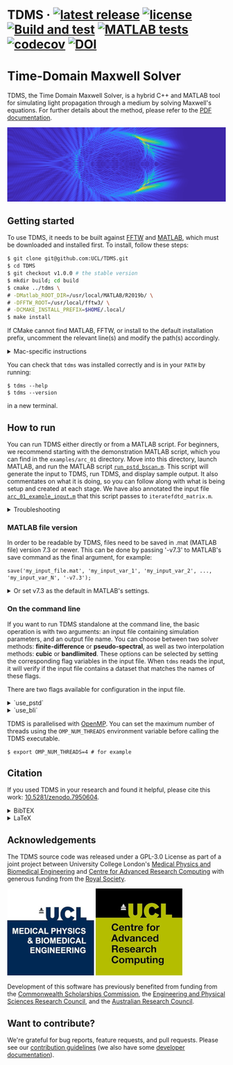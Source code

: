 <!-- \cond
 -->
<!-- 👆 this comment and the endcond below, tells doxygen to ignore the badges
and title at the top of README.md when building the project page (the title
would be duplicated) everything else in README.md is also the project homepage. -->

# TDMS · [![latest release](https://badgen.net/github/release/UCL/TDMS)](https://github.com/UCL/TDMS/releases)  [![license](https://badgen.net/badge/license/GPL-3.0/blue)](https://github.com/UCL/TDMS/blob/main/LICENSE) [![Build and test](https://github.com/UCL/TDMS/actions/workflows/ci.yml/badge.svg)](https://github.com/UCL/TDMS/actions/workflows/ci.yml) [![MATLAB tests](https://github.com/UCL/TDMS/actions/workflows/matlab_tests.yml/badge.svg)](https://github.com/UCL/TDMS/actions/workflows/matlab_tests.yml) [![codecov](https://codecov.io/gh/UCL/TDMS/branch/main/graph/badge.svg?token=3kqP14kslL)](https://codecov.io/gh/UCL/TDMS) [![DOI](https://zenodo.org/badge/448864310.svg)](https://zenodo.org/badge/latestdoi/448864310)

<!-- \endcond -->

# Time-Domain Maxwell Solver

TDMS, the Time Domain Maxwell Solver, is a hybrid C++ and MATLAB tool for simulating light propagation through a medium by solving Maxwell's equations.
For further details about the method, please refer to the [PDF documentation](https://github.com/UCL/TDMS/blob/gh-doc/masterdoc.pdf).

![The normed z-component of the H field incident on a cylinder](doc/assets/HzNormBanner.png)

## Getting started

To use TDMS, it needs to be built against [FFTW](https://www.fftw.org/) and [MATLAB](https://www.mathworks.com/products/matlab.html), which must be downloaded and installed first.
To install, follow these steps:

```bash
$ git clone git@github.com:UCL/TDMS.git
$ cd TDMS
$ git checkout v1.0.0 # the stable version
$ mkdir build; cd build
$ cmake ../tdms \
# -DMatlab_ROOT_DIR=/usr/local/MATLAB/R2019b/ \
# -DFFTW_ROOT=/usr/local/fftw3/ \
# -DCMAKE_INSTALL_PREFIX=$HOME/.local/
$ make install
```

If CMake cannot find MATLAB, FFTW, or install to the default installation prefix, uncomment the relevant line(s) and modify the path(s) accordingly.

<details>
<summary>Mac-specific instructions</summary>

To compile TDMS on a Mac, you will need an x86 compiler with libraries for OpenMP.
You can install these using [Homebrew](https://brew.sh) with the command:

```{sh}
$ brew install llvm
```

After installing with Homebrew, you may need to set the following CMake arguments:

```{sh}
-DCMAKE_CXX_COMPILER=/Users/username/.local/homebrew/opt/llvm/bin/clang++
-DOMP_ROOT=/Users/username/.local/homebrew/opt/llvm/
-DCXX_ROOT=/Users/username/.local/homebrew/opt/llvm
-DHDF5_ROOT=/Users/username/.local/homebrew/opt/hdf5
```

On an ARM Mac, you will need to install the x86 version of Homebrew.
To do so, use the following commands:

```{sh}
$ arch -x86_64 zsh
$ arch -x86_64 /bin/bash -c "$(curl -fsSL https://raw.githubusercontent.com/Homebrew/install/HEAD/install.sh)"
$ arch -x86_64 /usr/local/bin/brew install llvm hdf5
```
</details>

You can check that `tdms` was installed correctly and is in your `PATH` by running:
```{sh}
$ tdms --help
$ tdms --version
```
in a new terminal.

## How to run

You can run TDMS either directly or from a MATLAB script.
For beginners, we recommend starting with the demonstration MATLAB script, which you can find in the `examples/arc_01` directory.
Move into this directory, launch MATLAB, and run the MATLAB script [`run_pstd_bscan.m`](https://github.com/UCL/TDMS/blob/main/examples/arc_01/run_pstd_bscan.m).
This script will generate the input to TDMS, run TDMS, and display sample output.
It also commentates on what it is doing, so you can follow along with what is being setup and created at each stage.
We have also annotated the input file [`arc_01_example_input.m`](https://github.com/UCL/TDMS/blob/main/examples/arc_01/arc_01_example_input.m) that this script passes to `iteratefdtd_matrix.m`.

<details>
<summary>Troubleshooting</summary>

We've seen that launching MATLAB on MacOS via the launcher (cmd + space) may not preserve the system `PATH`.

```
command not found: tdms
```

Assuming `tdms --help` works in a new terminal, try launching MATLAB _from_ that terminal.

```{sh}
$ tdms --help
$ /Applications/MATLAB_<version>.app/bin/matlab
```

The MATLAB example scripts should then find `tdms`.
If you still have problems, you can try hard-coding the full path to `tdms` into the MATLAB script.

In a terminal run

```{sh}
$ which tdms
```

Copy the full path (something like `/usr/local/bin/tdms`) into [`run_pstd_bscan.m`](https://github.com/UCL/TDMS/blob/main/examples/arc_01/run_pstd_bscan.m), replacing the `'tdms'` text in the calls to the `system()` function.

</details>

### MATLAB file version

In order to be readable by TDMS, files need to be saved in .mat (MATLAB file) version 7.3 or newer.
This can be done by passing '-v7.3' to MATLAB's save command as the final argument, for example:

```
save('my_input_file.mat', 'my_input_var_1', 'my_input_var_2', ..., 'my_input_var_N', '-v7.3');
```

<details>
<summary>Or set v7.3 as the default in MATLAB's settings.</summary>

![](doc/assets/matlab-file-settings.png)

</details>

### On the command line

If you want to run TDMS standalone at the command line, the basic operation is with two arguments: an input file containing simulation parameters, and an output file name.
You can choose between two solver methods: **finite-difference** or **pseudo-spectral**, as well as two interpolation methods: **cubic** or **bandlimited**.
These options can be selected by setting the corresponding flag variables in the input file.
When `tdms` reads the input, it will verify if the input file contains a dataset that matches the names of these flags.

There are two flags available for configuration in the input file.
<details>
<summary> `use_pstd` </summary>
- If not provided, or provided as `false`, then the default timestepping method of finite-differences (FDTD) will be used.
- If present and set to `true`, then `tdms` will use the pseudo-spectral (PSTD) method when performing simulation timesteps.
</details>
<details>
<summary> `use_bli` </summary>
- If not provided, or provided as `false`, then the default interpolation method of cubic interpolation will be used to obtain field values at the centres of Yee cells.
- If present and set to `true`, then `tdms` will use bandlimited interpolation (BLI) when obtaining field values at Yee cell centres.

\note Typically bandlimited interpolation is superior to cubic interpolation when the extent of the Yee cell is of approximately the same order as, but slightly less than, one-sixth of the shortest wavelength of interest.
Otherwise, cubic interpolation typically enjoys superior accuracy.
</details>

TDMS is parallelised with [OpenMP](https://en.wikipedia.org/wiki/OpenMP).
You can set the maximum number of threads using the `OMP_NUM_THREADS` environment variable before calling the TDMS executable.
```{sh}
$ export OMP_NUM_THREADS=4 # for example
```

## Citation

If you used TDMS in your research and found it helpful, please cite this work: [10.5281/zenodo.7950604](https://doi.org/10.5281/zenodo.7950604).

<!-- If you use TDMS in your work and have examples that you would like to share with other users, please get in touch with us at -->
<!-- [contact_address)[mailto:FIXME] -->
<details>
<summary>BibTEX</summary>

```bibtex
@software{tdms,
    author       = {Munro, Peter and others},
    license      = {GPL-3.0},
    title        = {{TDMS - The Time-Domain Maxwell Solver}},
    URL          = {https://github.com/UCL/TDMS},
    publisher    = {Zenodo},
    doi          = {10.5281/zenodo.7950603}
}
```

</details>
<details>
<summary>LaTeX</summary>

```tex
\bibitem{tdms}
P. Munro, et al \emph{TDMS - The Time-Domain Maxwell Solver}, \url{https://github.com/UCL/TDMS}, \href{https://doi.org/10.5281/zenodo.7950603}{10.5281/zenodo.7950603}.
```

</details>

## Acknowledgements

The TDMS source code was released under a GPL-3.0 License as part of a joint project between University College London's [Medical Physics and Biomedical Engineering](https://ucl.ac.uk/medphys) and [Centre for Advanced Research Computing](https://ucl.ac.uk/arc) with generous funding from the [Royal Society](https://royalsociety.org).

![medphys](doc/assets/biomedlogo.png)&nbsp;![arc](doc/assets/arclogo.png)

Development of this software has previously benefited from funding from the [Commonwealth Scholarships Commission](https://cscuk.fcdo.gov.uk/about-us/scholarships-and-fellowships/), the [Engineering and Physical Sciences Research Council](https://www.ukri.org/councils/epsrc/), and the [Australian Research Council](https://www.arc.gov.au/).

## Want to contribute?

We're grateful for bug reports, feature requests, and pull requests. Please see our [contribution guidelines](https://github-pages.ucl.ac.uk/TDMS/md__c_o_n_t_r_i_b_u_t_i_n_g.html) (we also have some [developer documentation](https://github-pages.ucl.ac.uk/TDMS/md_doc_developers.html)).
